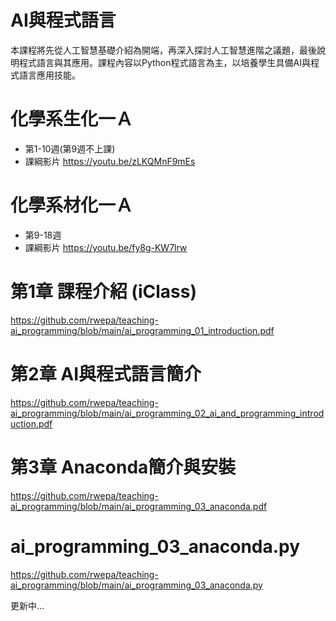 # AI與程式語言

本課程將先從人工智慧基礎介紹為開端，再深入探討人工智慧進階之議題，最後說明程式語言與其應用。課程內容以Python程式語言為主，以培養學生具備AI與程式語言應用技能。

# 化學系生化一Ａ

+ 第1-10週(第9週不上課)
+ 課綱影片 https://youtu.be/zLKQMnF9mEs

# 化學系材化一Ａ

+ 第9-18週
+ 課綱影片 https://youtu.be/fy8g-KW7lrw

# 第1章 課程介紹 (iClass)
https://github.com/rwepa/teaching-ai_programming/blob/main/ai_programming_01_introduction.pdf

# 第2章 AI與程式語言簡介
https://github.com/rwepa/teaching-ai_programming/blob/main/ai_programming_02_ai_and_programming_introduction.pdf

# 第3章 Anaconda簡介與安裝
https://github.com/rwepa/teaching-ai_programming/blob/main/ai_programming_03_anaconda.pdf

# ai_programming_03_anaconda.py
https://github.com/rwepa/teaching-ai_programming/blob/main/ai_programming_03_anaconda.py

更新中...
